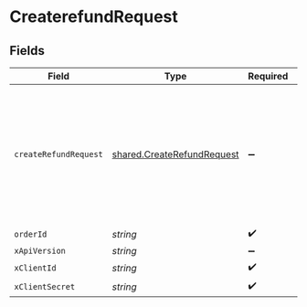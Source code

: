 # CreaterefundRequest


## Fields

| Field                                                                                                                                  | Type                                                                                                                                   | Required                                                                                                                               | Description                                                                                                                            | Example                                                                                                                                |
| -------------------------------------------------------------------------------------------------------------------------------------- | -------------------------------------------------------------------------------------------------------------------------------------- | -------------------------------------------------------------------------------------------------------------------------------------- | -------------------------------------------------------------------------------------------------------------------------------------- | -------------------------------------------------------------------------------------------------------------------------------------- |
| `createRefundRequest`                                                                                                                  | [shared.CreateRefundRequest](../../../sdk/models/shared/createrefundrequest.md)                                                        | :heavy_minus_sign:                                                                                                                     | N/A                                                                                                                                    | {<br/>"refund_amount": 1,<br/>"refund_id": "refund_00912",<br/>"refund_note": "refund note for reference",<br/>"refund_speed": "STANDARD or INSTANT"<br/>} |
| `orderId`                                                                                                                              | *string*                                                                                                                               | :heavy_check_mark:                                                                                                                     | N/A                                                                                                                                    |                                                                                                                                        |
| `xApiVersion`                                                                                                                          | *string*                                                                                                                               | :heavy_minus_sign:                                                                                                                     | N/A                                                                                                                                    |                                                                                                                                        |
| `xClientId`                                                                                                                            | *string*                                                                                                                               | :heavy_check_mark:                                                                                                                     | N/A                                                                                                                                    |                                                                                                                                        |
| `xClientSecret`                                                                                                                        | *string*                                                                                                                               | :heavy_check_mark:                                                                                                                     | N/A                                                                                                                                    |                                                                                                                                        |